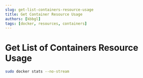 ```yaml
---
slug: get-list-containers-resource-usage
title: Get Container Resource Usage
authors: [kbbgl]
tags: [docker, resources, containers]
---
```


# Get List of Containers Resource Usage

```bash
sudo docker stats --no-stream
```
